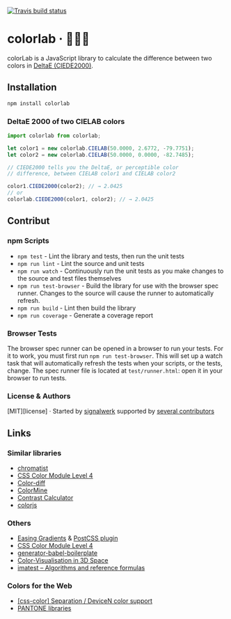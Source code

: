[![Travis build status](http://img.shields.io/travis/signalwerk/colorlab.svg?style=flat)](https://travis-ci.org/signalwerk/colorlab)

# colorlab · 🎨🧑‍🔬

colorLab is a JavaScript library to calculate the difference between two colors in [DeltaE (CIEDE2000)](https://en.wikipedia.org/wiki/Color_difference#CIEDE2000).

<!-- It also contains functions to do basic calculations (for example: RGB+RGB) for DeviceColors like CMYK or RGB. -->

## Installation

```sh
npm install colorlab
```

### DeltaE 2000 of two CIELAB colors

```js
import colorlab from colorlab;

let color1 = new colorlab.CIELAB(50.0000, 2.6772, -79.7751);
let color2 = new colorlab.CIELAB(50.0000, 0.0000, -82.7485);

// CIEDE2000 tells you the DeltaE, or perceptible color
// difference, between CIELAB color1 and CIELAB color2

color1.CIEDE2000(color2); // → 2.0425
// or
colorlab.CIEDE2000(color1, color2); // → 2.0425

```

## Contribut

### npm Scripts

- `npm test` - Lint the library and tests, then run the unit tests
- `npm run lint` - Lint the source and unit tests
- `npm run watch` - Continuously run the unit tests as you make changes to the source
  and test files themselves
- `npm run test-browser` - Build the library for use with the browser spec runner.
  Changes to the source will cause the runner to automatically refresh.
- `npm run build` - Lint then build the library
- `npm run coverage` - Generate a coverage report

### Browser Tests

The browser spec runner can be opened in a browser to run your tests. For it to work, you must first run `npm run test-browser`. This will set up a watch task that will automatically refresh the tests when your scripts, or the tests, change. The spec runner file is located at `test/runner.html`: open it in your browser to run tests.

### License & Authors

[MIT][license] · Started by [signalwerk](https://github.com/signalwerk) supported by [several contributors](https://github.com/signalwerk/colorlab/graphs/contributors)

## Links

### Similar libraries

- [chromatist](https://github.com/jrus/chromatist)
- [CSS Color Module Level 4](https://drafts.csswg.org/css-color/)
- [Color-diff](https://github.com/markusn/color-diff)
- [ColorMine](https://github.com/THEjoezack/ColorMine)
- [Contrast Calculator](http://leserlich.info/werkzeuge/kontrastrechner/index.php)
- [colorjs](https://colorjs.io/api/)

### Others

- [Easing Gradients](https://larsenwork.com/easing-gradients/) & [PostCSS plugin](https://github.com/larsenwork/postcss-easing-gradients)
- [CSS Color Module Level 4](https://drafts.csswg.org/css-color/)
- [generator-babel-boilerplate](https://github.com/babel/generator-babel-boilerplate)
- [Color-Visualisation in 3D Space](https://github.com/meodai/color-names/blob/master/README.md)
- [imatest – Algorithms and reference formulas](https://www.imatest.com/docs/colorcheck_ref/)


<!-- [![Test Coverage](https://codeclimate.com/github/signalwerk/colorlab/badges/coverage.svg)](https://codeclimate.com/github/signalwerk/colorlab) -->
<!-- [![Code Climate](https://codeclimate.com/github/signalwerk/colorlab/badges/gpa.svg)](https://codeclimate.com/github/signalwerk/colorlab) -->

### Colors for the Web

- [[css-color] Separation / DeviceN color support](https://github.com/w3c/csswg-drafts/issues/2023#issuecomment-610663255)
- [PANTONE libraries](https://www.efi.com/en-gb/marketing/fiery-servers-and-software/downloads/pantone-library/)
